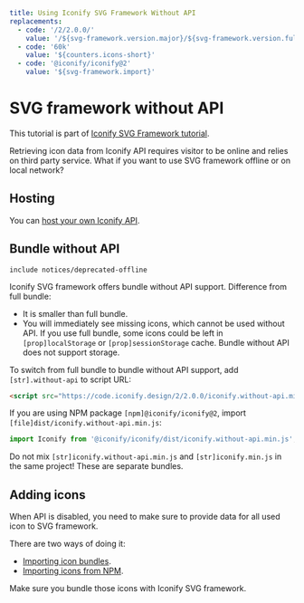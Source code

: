 ```yaml
title: Using Iconify SVG Framework Without API
replacements:
  - code: '/2/2.0.0/'
    value: '/${svg-framework.version.major}/${svg-framework.version.full}/'
  - code: '60k'
    value: '${counters.icons-short}'
  - code: '@iconify/iconify@2'
    value: '${svg-framework.import}'
```

# SVG framework without API

This tutorial is part of [Iconify SVG Framework tutorial](./index.md).

Retrieving icon data from Iconify API requires visitor to be online and relies on third party service. What if you want to use SVG framework offline or on local network?

## Hosting

You can [host your own Iconify API](../../api/hosting.md).

## Bundle without API

`include notices/deprecated-offline`

Iconify SVG framework offers bundle without API support. Difference from full bundle:

- It is smaller than full bundle.
- You will immediately see missing icons, which cannot be used without API. If you use full bundle, some icons could be left in `[prop]localStorage` or `[prop]sessionStorage` cache. Bundle without API does not support storage.

To switch from full bundle to bundle without API support, add `[str].without-api` to script URL:

```html
<script src="https://code.iconify.design/2/2.0.0/iconify.without-api.min.js"></script>
```

If you are using NPM package `[npm]@iconify/iconify@2`, import `[file]dist/iconify.without-api.min.js`:

```js
import Iconify from '@iconify/iconify/dist/iconify.without-api.min.js';
```

Do not mix `[str]iconify.without-api.min.js` and `[str]iconify.min.js` in the same project! These are separate bundles.

## Adding icons

When API is disabled, you need to make sure to provide data for all used icon to SVG framework.

There are two ways of doing it:

- [Importing icon bundles](./add-collection.md).
- [Importing icons from NPM](./add-icon.md).

Make sure you bundle those icons with Iconify SVG framework.
